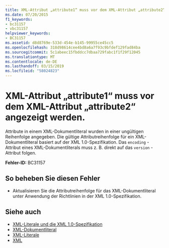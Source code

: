 ```yaml
---
title: XML-Attribut „attribute1“ muss vor dem XML-Attribut „attribute2“ angezeigt werden.
ms.date: 07/20/2015
f1_keywords:
- bc31157
- vbc31157
helpviewer_keywords:
- BC31157
ms.assetid: d8d8769e-533d-454e-b145-99955ce45cc5
ms.openlocfilehash: 318d98614cee4bd8a6a7f93c9bfdef129fad84ba
ms.sourcegitcommit: 5c1abeec15fbddcc7dbaa729fabc1f1f29f12045
ms.translationtype: MT
ms.contentlocale: de-DE
ms.lasthandoff: 03/15/2019
ms.locfileid: "58024823"
---
```

# <a name="xml-attribute-attribute1-must-appear-before-xml-attribute-attribute2"></a>XML-Attribut „attribute1“ muss vor dem XML-Attribut „attribute2“ angezeigt werden.
Attribute in einem XML-Dokumentliteral wurden in einer ungültigen Reihenfolge angegeben. Die gültige Attributreihenfolge für ein XML-Dokumentliteral basiert auf der XML 1.0-Spezifikation. Das `encoding` -Attribut eines XML-Dokumentliterals muss z. B. direkt auf das `version` -Attribut folgen.  
  
 **Fehler-ID:** BC31157  
  
## <a name="to-correct-this-error"></a>So beheben Sie diesen Fehler  
  
-   Aktualisieren Sie die Attributreihenfolge für das XML-Dokumentliteral unter Anwendung der Richtlinien in der XML 1.0-Spezifikation.  
  
## <a name="see-also"></a>Siehe auch

- [XML-Literale und die XML 1.0-Spezifikation](../../visual-basic/programming-guide/language-features/xml/xml-literals-and-the-xml-1-0-specification.md)
- [XML-Dokumentliteral](../../visual-basic/language-reference/xml-literals/xml-document-literal.md)
- [XML-Literale](../../visual-basic/language-reference/xml-literals/index.md)
- [XML](../../visual-basic/programming-guide/language-features/xml/index.md)
